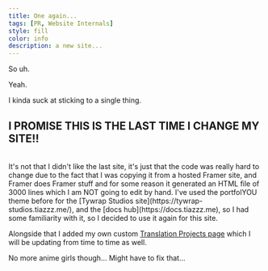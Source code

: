```yaml
---
title: One again...
tags: [PR, Website Internals]
style: fill
color: info
description: a new site...
---
```


So uh.

Yeah.

I kinda suck at sticking to a single thing. 

## I PROMISE THIS IS THE LAST TIME I CHANGE MY SITE!!
<br>
It's not that I didn't like the last site, it's just that the code was really hard to change due to the
fact that I was copying it from a hosted Framer site, and Framer does Framer stuff and for some reason
it generated an HTML file of 3000 lines which I am NOT going to edit by hand. I've used the portfolYOU theme
before for the [Tywrap Studios site](https://tywrap-studios.tiazzz.me/), and the [docs hub](https://docs.tiazzz.me),
so I had some familiarity with it, so I decided to use it again for this site.

Alongside that I added my own custom [Translation Projects page](../translation-projects) which I will be updating
from time to time as well.

No more anime girls though... Might have to fix that...